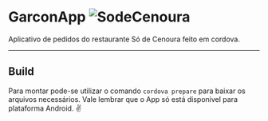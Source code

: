 # GarconApp ![SodeCenoura](https://i.imgur.com/DRMrcdX.png)
 Aplicativo de pedidos do restaurante Só de Cenoura feito em cordova.

***
## Build
Para montar pode-se utilizar o comando `cordova prepare` para baixar os arquivos necessários. Vale lembrar que o App só está disponivel para plataforma Android. :v:
